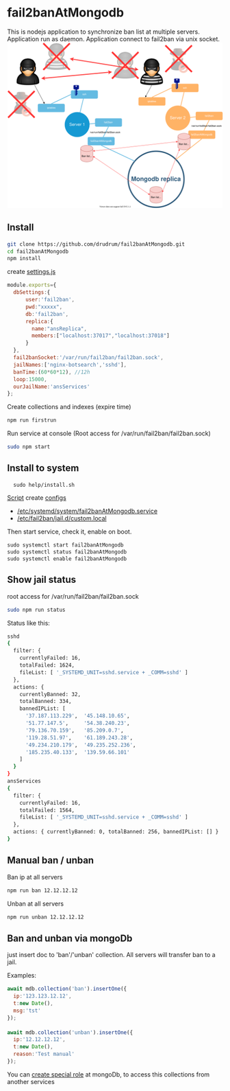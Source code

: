 # fail2banAtMongodb

This is nodejs application to synchronize ban list at multiple servers.
Application run as daemon. Application connect to fail2ban via unix socket.
![Scheme](help/fail2banAtMongodb.svg)

## Install

```bash
git clone https://github.com/drudrum/fail2banAtMongodb.git
cd fail2banAtMongodb
npm install
```

create [settings.js](help/settings.example.js)
```javascript
module.exports={
  dbSettings:{
      user:'fail2ban',
      pwd:"xxxxx",
      db:'fail2ban',
      replica:{
        name:"ansReplica",
        members:["localhost:37017","localhost:37018"]
      }
  },
  fail2banSocket:'/var/run/fail2ban/fail2ban.sock',
  jailNames:['nginx-botsearch','sshd'],
  banTime:(60*60*12), //12h
  loop:15000,
  ourJailName:'ansServices'
};
```

Create collections and indexes (expire time)
```bash
npm run firstrun
```

Run service at console (Root access for /var/run/fail2ban/fail2ban.sock)
```bash
sudo npm start
```

## Install to system
```
  sudo help/install.sh
```

[Script](help/install.sh) create [configs](help/configExamples.md)
- [/etc/systemd/system/fail2banAtMongodb.service](help/fail2banAtMongodb.service)
- [/etc/fail2ban/jail.d/custom.local](help/custom.local)



Then start service, check it, enable on boot.
```
sudo systemctl start fail2banAtMongodb
sudo systemctl status fail2banAtMongodb
sudo systemctl enable fail2banAtMongodb
```


## Show jail status
root access for /var/run/fail2ban/fail2ban.sock
```bash
sudo npm run status
```
Status like this:
```bash
sshd
{
  filter: {
    currentlyFailed: 16,
    totalFailed: 1624,
    fileList: [ '_SYSTEMD_UNIT=sshd.service + _COMM=sshd' ]
  },
  actions: {
    currentlyBanned: 32,
    totalBanned: 334,
    bannedIPList: [
      '37.187.113.229',  '45.148.10.65',
      '51.77.147.5',     '54.38.240.23',
      '79.136.70.159',   '85.209.0.7',
      '119.28.51.97',    '61.189.243.28',
      '49.234.210.179',  '49.235.252.236',
      '185.235.40.133',  '139.59.66.101'
    ]
  }
}
ansServices
{
  filter: {
    currentlyFailed: 16,
    totalFailed: 1564,
    fileList: [ '_SYSTEMD_UNIT=sshd.service + _COMM=sshd' ]
  },
  actions: { currentlyBanned: 0, totalBanned: 256, bannedIPList: [] }
}
```

## Manual ban / unban
Ban ip at all servers
```sh
npm run ban 12.12.12.12
```
Unban at all servers
```sh
npm run unban 12.12.12.12
```

## Ban and unban via mongoDb
just insert doc to 'ban'/'unban' collection.
All servers will transfer ban to a jail.

Examples:
```javascript
await mdb.collection('ban').insertOne({
  ip:'123.123.12.12',
  t:new Date(),
  msg:'tst'
});

await mdb.collection('unban').insertOne({
  ip:'12.12.12.12',
  t:new Date(),
  reason:'Test manual'
});
```

You can [create special role](help/createRole.md) at mongoDb, to access this collections from another services
